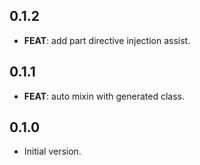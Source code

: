 ## 0.1.2

 - **FEAT**: add part directive injection assist.

## 0.1.1

 - **FEAT**: auto mixin with generated class.

## 0.1.0

- Initial version.
